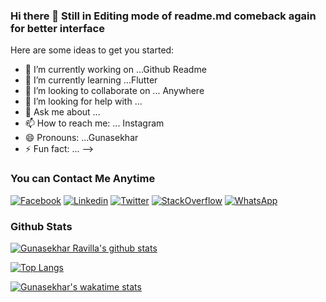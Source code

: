 ### Hi there 👋 Still in Editing mode of readme.md comeback again for better interface


Here are some ideas to get you started:

- 🔭 I’m currently working on ...Github Readme
- 🌱 I’m currently learning ...Flutter
- 👯 I’m looking to collaborate on ... Anywhere
- 🤔 I’m looking for help with ...
- 💬 Ask me about ...
- 📫 How to reach me: ... Instagram
- 😄 Pronouns: ...Gunasekhar
- ⚡ Fun fact: ...
-->

### You can Contact Me Anytime

[![Facebook](https://img.shields.io/badge/facebook-%231877F2.svg?&style=for-the-badge&logo=facebook&logoColor=white)](https://www.facebook.com/ravilla.guna/)
[![Linkedin](https://img.shields.io/badge/linkedin-%230077B5.svg?&style=for-the-badge&logo=linkedin&logoColor=white)](https://www.linkedin.com/in/gunasekharravilla)
[![Twitter](https://img.shields.io/badge/twitter-%231DA1F2.svg?&style=for-the-badge&logo=twitter&logoColor=white)](https://twitter.com/guna298)
[![StackOverflow](https://img.shields.io/badge/stackoverflow-%23F48024.svg?&style=for-the-badge&logo=stackoverflow&logoColor=white)](https://stackoverflow.com/users/10787379/ravilla-gunasekhar)
[![WhatsApp](https://img.shields.io/badge/WhatsApp-25D366?style=for-the-badge&logo=whatsapp&logoColor=white)](https://wa.link/40snuq)

### Github Stats

[![Gunasekhar Ravilla's github stats](https://github-readme-stats.vercel.app/api?username=gunasekharravilla&show_icons=true&line_height=21&show_icons=true&theme=buefy&count_private=true&cache_seconds=1800)](https://github.com/gunasekharravilla)


[![Top Langs](https://github-readme-stats.vercel.app/api/top-langs/?username=gunasekharravilla&show_icons=true&theme=buefy&layout=compact&cache_seconds=1800&langs_count=8)](https://github.com/gunasekharravilla)


[![Gunasekhar's wakatime stats](https://github-readme-stats.vercel.app/api/wakatime?username=gunasekhar&layout=compact&bg_color=ffffff)](https://github.com/gunasekharravilla)
